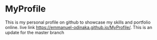 # MyProfile
This is my personal profile on github to showcase my skills and portfolio online. 
live link https://emmanuel-odinaka.github.io/MyProfile/. 
This is an update for the master branch

